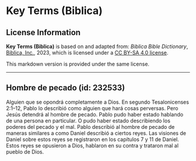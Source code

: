 # Key Terms (Biblica)

## License Information

**Key Terms (Biblica)** is based on and adapted from: _Biblica Bible Dictionary_, [Biblica, Inc.](https://www.biblica.com/), 2023, which is licensed under a [CC BY-SA 4.0 license](https://creativecommons.org/licenses/by-sa/4.0/legalcode.en).

This markdown version is provided under the same license.



--------------------------------

## Hombre de pecado (id: 232533)

Alguien que se opondrá completamente a Dios. En segundo Tesalonicenses 2:1–12, Pablo lo describió como alguien que hará cosas perversas. Pero Jesús detendrá al hombre de pecado. Pablo pudo haber estado hablando de una persona en particular. O pudo haber estado describiendo los poderes del pecado y el mal. Pablo describió al hombre de pecado de maneras similares a como Daniel describió a ciertos reyes. Las visiones de Daniel sobre estos reyes se registraron en los capítulos 7 y 11 de Daniel. Estos reyes se opusieron a Dios, hablaron en su contra y trataron mal al pueblo de Dios.



